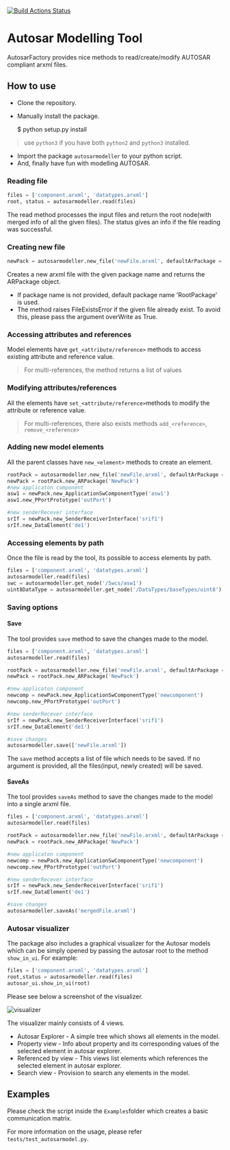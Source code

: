 [![Build Actions Status](https://github.com/girishchandranc/autosarmodeller/workflows/Build/badge.svg)](https://github.com/girishchandranc/autosarmodeller/actions)
# Autosar Modelling Tool
AutosarFactory provides nice methods to read/create/modify AUTOSAR compliant arxml files.

## How to use
- Clone the repository.
- Manually install the package.
    
    $ python setup.py install
> use `python3` if you have both `python2` and `python3` installed.

- Import the package `autosarmodeller` to your python script.
- And, finally have fun with modelling AUTOSAR.

### Reading file
```python
files = ['component.arxml', 'datatypes.arxml']
root, status = autosarmodeller.read(files)
```
The read method processes the input files and return the root node(with merged info of all the given files). The status gives an info if the file reading was successful.

### Creating new file
```python
newPack = autosarmodeller.new_file('newFile.arxml', defaultArPackage = 'NewPack')
```
Creates a new arxml file with the given package name and returns the ARPackage object.
- If package name is not provided, default package name 'RootPackage' is used. 
- The method raises FileExistsError if the given file already exist. To avoid this, please pass the argument overWrite as True.

### Accessing attributes and references
Model elements have `get_<attribute/reference>` methods to access existing attribute and reference value.
> For multi-references, the method returns a list of values

### Modifying attributes/references
All the elements have `set_<attribute/reference>`methods to modify the attribute or reference value.
> For multi-references, there also exists methods `add_<reference>`, `remove_<reference>`

### Adding new model elements
All the parent classes have `new_<element>` methods to create an element.
```python
rootPack = autosarmodeller.new_file('newFile.arxml', defaultArPackage = 'RootPack')
newPack = rootPack.new_ARPackage('NewPack')
#new applicaton component
asw1 = newPack.new_ApplicationSwComponentType('asw1')
asw1.new_PPortPrototype('outPort')

#new senderRecever interface
srIf = newPack.new_SenderReceiverInterface('srif1')
srIf.new_DataElement('de1')
```
### Accessing elements by path
Once the file is read by the tool, its possible to access elements by path.
```python
files = ['component.arxml', 'datatypes.arxml']
autosarmodeller.read(files)
swc = autosarmodeller.get_node('/Swcs/asw1')
uint8DataType = autosarmodeller.get_node('/DataTypes/baseTypes/uint8')
```

### Saving options
#### Save
The tool provides `save` method to save the changes made to the model.
```python
files = ['component.arxml', 'datatypes.arxml']
autosarmodeller.read(files)

rootPack = autosarmodeller.new_file('newFile.arxml', defaultArPackage = 'RootPack')
newPack = rootPack.new_ARPackage('NewPack')

#new applicaton component
newcomp = newPack.new_ApplicationSwComponentType('newcomponent')
newcomp.new_PPortPrototype('outPort')

#new senderRecever interface
srIf = newPack.new_SenderReceiverInterface('srif1')
srIf.new_DataElement('de1')

#save changes
autosarmodeller.save(['newFile.arxml'])
```
The `save` method accepts a list of file which needs to be saved. If no argument is provided, all the files(input, newly created) will be saved.

#### SaveAs
The tool provides `saveAs` method to save the changes made to the model into a single arxml file.
```python
files = ['component.arxml', 'datatypes.arxml']
autosarmodeller.read(files)

rootPack = autosarmodeller.new_file('newFile.arxml', defaultArPackage = 'RootPack')
newPack = rootPack.new_ARPackage('NewPack')

#new applicaton component
newcomp = newPack.new_ApplicationSwComponentType('newcomponent')
newcomp.new_PPortPrototype('outPort')

#new senderRecever interface
srIf = newPack.new_SenderReceiverInterface('srif1')
srIf.new_DataElement('de1')

#save changes
autosarmodeller.saveAs('mergedFile.arxml')
```

### Autosar visualizer
The package also includes a graphical visualizer for the Autosar models which can be simply opened by passing the autosar root to the method `show_in_ui`.
For example:
```python
files = ['component.arxml', 'datatypes.arxml']
root,status = autosarmodeller.read(files)
autosar_ui.show_in_ui(root)
```

Please see below a screenshot of the visualizer.

![visualizer](https://user-images.githubusercontent.com/31938966/104857295-af979980-5917-11eb-8754-f4e889e76a2f.png)


The visualizer mainly consists of 4 views.
- Autosar Explorer - A simple tree which shows all elements in the model.
- Property view - Info about property and its corresponding values of the selected element in autosar explorer.
- Referenced by view - This views list elements which references the selected element in autosar explorer.
- Search view - Provision to search any elements in the model.

## Examples
Please check the script inside the `Examples`folder which creates a basic communication matrix. 

For more information on the usage, please refer `tests/test_autosarmodel.py`.
